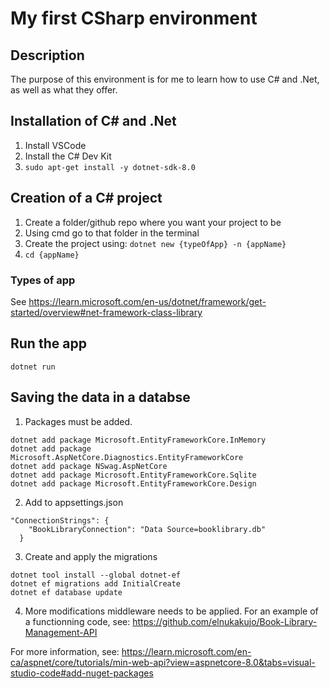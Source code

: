 # My first CSharp environment

## Description
The purpose of this environment is for me to learn how to use C# and .Net, as well as what they offer.

## Installation of C# and .Net

1. Install VSCode
2. Install the C# Dev Kit
3. ```sudo apt-get install -y dotnet-sdk-8.0 ```

## Creation of a C# project

1. Create a folder/github repo where you want your project to be
2. Using cmd go to that folder in the terminal
3. Create the project using:
    ```dotnet new {typeOfApp} -n {appName}```
4. ```cd {appName}```

### Types of app

See https://learn.microsoft.com/en-us/dotnet/framework/get-started/overview#net-framework-class-library

## Run the app

    dotnet run

## Saving the data in a databse
1. Packages must be added.
```
dotnet add package Microsoft.EntityFrameworkCore.InMemory
dotnet add package Microsoft.AspNetCore.Diagnostics.EntityFrameworkCore
dotnet add package NSwag.AspNetCore
dotnet add package Microsoft.EntityFrameworkCore.Sqlite
dotnet add package Microsoft.EntityFrameworkCore.Design
```
2. Add to appsettings.json
```
"ConnectionStrings": {
    "BookLibraryConnection": "Data Source=booklibrary.db"
  }
```
3. Create and apply the migrations
```
dotnet tool install --global dotnet-ef
dotnet ef migrations add InitialCreate
dotnet ef database update
```
4. More modifications middleware needs to be applied. For an example of a functionning code, see:
https://github.com/elnukakujo/Book-Library-Management-API

For more information, see:
https://learn.microsoft.com/en-ca/aspnet/core/tutorials/min-web-api?view=aspnetcore-8.0&tabs=visual-studio-code#add-nuget-packages
